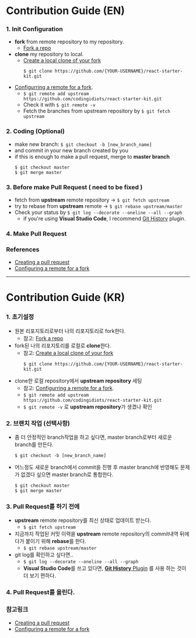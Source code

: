 
# Contribution Guide (EN)
### 1. Init Configuration
- **fork** from remote repository to my repository.
  - [Fork a repo](https://help.github.com/articles/fork-a-repo/#fork-an-example-repository)
- **clone** my repository to local.
  - [Create a local clone of your fork](https://help.github.com/articles/fork-a-repo/#step-2-create-a-local-clone-of-your-fork)
    ```
    $ git clone https://github.com/{YOUR-USERNAME}/react-starter-kit.git
    ```
- [Configurring a remote for a fork](https://help.github.com/articles/configuring-a-remote-for-a-fork/).
  - `$ git remote add upstream https://github.com/codingidiots/react-starter-kit.git`
  - Check it with `$ git remote -v`
  - Fetch the branches from upstream repository by `$ git fetch upstream`
### 2. Coding (Optional)
  - make new branch: `$ git checkout -b [new_branch_name]`
  - and commit in your new branch created by you
  - if this is enough to make a pull request, merge to **master branch**
    ```
    $ git checkout master
    $ git merge master
    ```
### 3. Before make Pull Request ( need to be fixed )
  - fetch from **upstream** remote repository -> `$ git fetch upstream`
  - try to rebase from **upstream** remote -> `$ git rebase upstream/master`
  - Check your status by `$ git log --decorate --oneline --all --graph`
    - if you're using **Visual Studio Code**, I recommend [Git History](https://marketplace.visualstudio.com/items?itemName=donjayamanne.githistory) plugin.
### 4. Make Pull Request

### References
  - [Creating a pull request](https://help.github.com/articles/creating-a-pull-request/)
  - [Configuring a remote for a fork](https://help.github.com/articles/configuring-a-remote-for-a-fork/)

------
# Contribution Guide (KR)
### 1. 초기설정
- 원본 리포지토리로부터 나의 리포지토리로 fork한다.
  - 참고: [Fork a repo](https://help.github.com/articles/fork-a-repo/#fork-an-example-repository)
- fork된 나의 리포지토리를 로컬로 **clone**한다.
  - 참고: [Create a local clone of your fork](https://help.github.com/articles/fork-a-repo/#step-2-create-a-local-clone-of-your-fork)
    ```
    $ git clone https://github.com/{YOUR-USERNAME}/react-starter-kit.git
    ```
- clone한 로컬 repository에서 **upstream repository** 세팅
  - 참고: [Configurring a remote for a fork](https://help.github.com/articles/configuring-a-remote-for-a-fork/).
  - `$ git remote add upstream https://github.com/codingidiots/react-starter-kit.git`
  - `$ git remote -v` 로 **upstream repository**가 생겼나 확인
### 2. 브랜치 작업 (선택사항)
  - 좀 더 안정적인 branch작업을 하고 싶다면, master branch로부터 새로운 branch를 만든다.
    ```
    $ git checkout -b [new_branch_name]
    ```
  - 어느정도 새로운 branch에서 commit을 진행 후 master branch에 반영해도 문제가 없겠다 싶으면 master branch로 통합한다.
    ```
    $ git checkout master
    $ git merge master
    ```
### 3. Pull Request를 하기 전에
  - **upstream** remote repository를 최신 상태로 업데이트 받는다.
    - `$ git fetch upstream`
  - 지금까지 작업된 커밋 이력을 **upstream** remote repository의 commit내역 뒤에다가 붙이기 위해 **rebase**를 한다.
    - `$ git rebase upstream/master`
  - git log를 확인하고 싶다면..
    -  `$ git log --decorate --oneline --all --graph`
    - **Visual Studio Code**를 쓰고 있다면, [**Git History** Plugin](https://marketplace.visualstudio.com/items?itemName=donjayamanne.githistory) 를 사용 하는 것이 더 보기 편하다.
### 4. Pull Request를 올린다.

### 참고링크
  - [Creating a pull request](https://help.github.com/articles/creating-a-pull-request/)
  - [Configuring a remote for a fork](https://help.github.com/articles/configuring-a-remote-for-a-fork/)